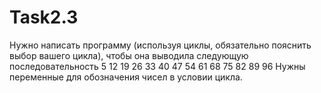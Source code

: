 # Task2.3
Нужно написать программу (используя циклы, обязательно пояснить выбор вашего цикла), чтобы она выводила следующую последовательность 5 12 19 26 33 40 47 54 61 68 75 82 89 96
Нужны переменные для обозначения чисел в условии цикла.
